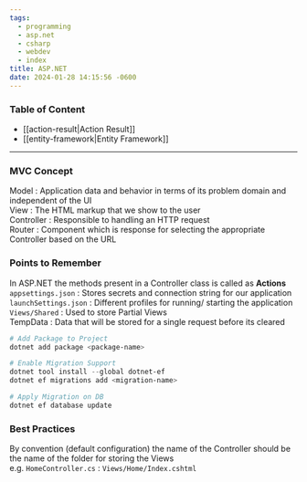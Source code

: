 ```yaml
---
tags:
  - programming
  - asp.net
  - csharp
  - webdev
  - index
title: ASP.NET
date: 2024-01-28 14:15:56 -0600
---
```


### Table of Content

* [[action-result|Action Result]]
* [[entity-framework|Entity Framework]]

---

### MVC Concept

Model : Application data and behavior in terms of its problem domain and independent of the UI  
View : The HTML markup that we show to the user  
Controller : Responsible to handling an HTTP request  
Router : Component which is response for selecting the appropriate Controller based on the URL

### Points to Remember

In ASP.NET the methods present in a Controller class is called as **Actions**  
`appsettings.json` : Stores secrets and connection string for our application  
`launchSettings.json` : Different profiles for running/ starting the application  
`Views/Shared` : Used to store Partial Views  
TempData : Data that will be stored for a single request before its cleared

````powershell
# Add Package to Project
dotnet add package <package-name>

# Enable Migration Support
dotnet tool install --global dotnet-ef
dotnet ef migrations add <migration-name>

# Apply Migration on DB
dotnet ef database update
````

### Best Practices

By convention (default configuration) the name of the Controller should be the name of the folder for storing the Views  
e.g. `HomeController.cs` : `Views/Home/Index.cshtml`
